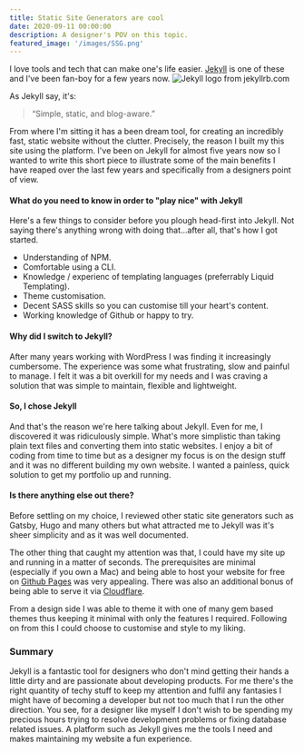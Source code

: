 ```yaml
---
title: Static Site Generators are cool
date: 2020-09-11 00:00:00
description: A designer's POV on this topic.
featured_image: '/images/SSG.png'
---
```


I love tools and tech that can make one's life easier.  [Jekyll](https://jekyllrb.com/) is one of these and I've been fan-boy for a few years now.
![Jekyll logo from jekyllrb.com](https://jekyllrb.com/img/jekyll-og.png)


As Jekyll say, it's: 

> “Simple, static, and blog-aware.”

From where I'm sitting it has a been dream tool, for creating an incredibly fast, static website without the clutter.  Precisely, the reason I built my this site using the platform.  I've been on Jekyll for almost five years now so I wanted to write this short piece to illustrate some of the main benefits I have reaped over the last few years and specifically from a designers point of view.

#### What do you need to know in order to "play nice" with Jekyll
Here's a few things to consider before you plough head-first into Jekyll.  Not saying there's anything wrong with doing that...after all, that's how I got started.

* Understanding of NPM.
* Comfortable using a CLI.
* Knowledge / experienc of templating languages (preferrably Liquid Templating).
* Theme customisation.
* Decent SASS skills so you can customise till your heart's content.
* Working knowledge of Github or happy to try.

#### Why did I switch to Jekyll?
After many years working with WordPress I was finding it increasingly cumbersome.  The experience was some what frustrating,
slow and painful to manage.  I felt it was a bit overkill for my needs and I was craving a solution that was simple to maintain, flexible and lightweight.

#### So, I chose Jekyll
And that's the reason we're here talking about Jekyll.  Even for me, I discovered it was ridiculously simple.  What's more simplistic than taking plain text files and converting them into static websites.  I enjoy a bit of coding from time to time but as a designer my focus is on the design stuff and it was no different building my own website.  I wanted a painless, quick solution to get my portfolio up and running.

#### Is there anything else out there?
Before settling on my choice, I reviewed other static site generators such as Gatsby, Hugo and many others but what attracted me to Jekyll was it's sheer simplicity and as it was well documented.

The other thing that caught my attention was that, I could have my site up and running in a matter of seconds.  The prerequisites are minimal (especially if you own a Mac) and being able to host your website for free on [Github Pages](https://pages.github.com/) was very appealing.  There was also an additional bonus of being able to serve it via [Cloudflare](https://www.cloudflare.com/en-au/).

From a design side I was able to theme it with one of many gem based themes thus keeping it minimal with only the features I required.  Following on from this I could choose to customise and style to my liking.

### Summary
Jekyll is a fantastic tool for designers who don't mind getting their hands a little dirty and are passionate about developing products.  For me there's the right quantity of techy stuff to keep my attention and fulfil any fantasies I might have of becoming a developer but not too much that I run the other direction.  You see, for a designer like myself I don't wish to be spending my precious hours trying to resolve development problems or fixing database related issues.  A platform such as Jekyll gives me the tools I need and makes maintaining my website a fun experience.
